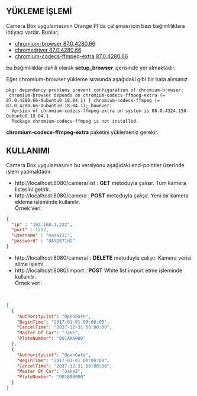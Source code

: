 ## YÜKLEME İŞLEMİ
Camera Box uygulamasının Orange PI'da çalışması için bazı bağımlılıklara ihtiyacı vardır.
Bunlar;
* [chromium-browser 87.0.4280.66](http://ports.ubuntu.com/pool/universe/c/chromium-browser/chromium-browser_87.0.4280.66-0ubuntu0.18.04.1_armhf.deb)
* [chromedriver 87.0.4280.66](https://github.com/electron/electron/releases/download/v11.2.3/chromedriver-v11.2.3-linux-armv7l.zip)
* [chromium-codecs-ffmpeg-extra 87.0.4280.66](http://ports.ubuntu.com/pool/universe/c/chromium-browser/chromium-codecs-ffmpeg-extra_87.0.4280.66-0ubuntu0.18.04.1_armhf.deb)

bu bağımlılıklar dahili olarak **setup_browser** içerisinde yer almaktadır.

Eğer chromium-browser  yükleme sırasında aşağıdaki gibi bir hata alırsanız 
```shell script
pkg: dependency problems prevent configuration of chromium-browser:
 chromium-browser depends on chromium-codecs-ffmpeg-extra (= 87.0.4280.66-0ubuntu0.18.04.1) | chromium-codecs-ffmpeg (= 87.0.4280.66-0ubuntu0.18.04.1); however:
  Version of chromium-codecs-ffmpeg-extra on system is 88.0.4324.150-0ubuntu0.18.04.1.
  Package chromium-codecs-ffmpeg is not installed.
```
**chromium-codecs-ffmpeg-extra** paketini yüklemeniz gerekir.  

## KULLANIMI
Camera Box uygulamasının bu versiyonu aşağıdaki end-pointler üzerinde işlem yapmaktadır.

* http://localhost:8080/camera/list : **GET** metoduyla çalışır. Tüm kamera listesini getirir.
* http://localhost:8080/camera :   **POST** metoduyla çalışır. Yeni bir kamera ekleme işleminde kullanılır.
<br>Örnek veri:

```json
{
  "ip" : "192.168.1.222",
  "port" : 1212,
  "username" : "masa111",
  "password" : "8ASD871HG"
}
```
* http://localhost:8080/camera/<id> : **DELETE** metoduyla çalışır. Kamera verisi silme işlemi.
* http://localhost:8080/import :  **POST** White list import etme işleminde kullanılır. 
<br>Örnek veri: 
<br>
 
```json
[
  {
    "AuthorityList": "OpenGate",
    "BeginTime": "2017-01-01 00:00:00",
    "CancelTime": "2037-12-31 00:00:00",
    "Master Of Car": "Jake",
    "PlateNumber": "001AAA000"
  },
  {
    "AuthorityList": "OpenGate",
    "BeginTime": "2017-01-01 00:00:00",
    "CancelTime": "2037-12-31 00:00:00",
    "Master Of Car": "Jake2",
    "PlateNumber": "001BBB000"
  }
]
``` 

